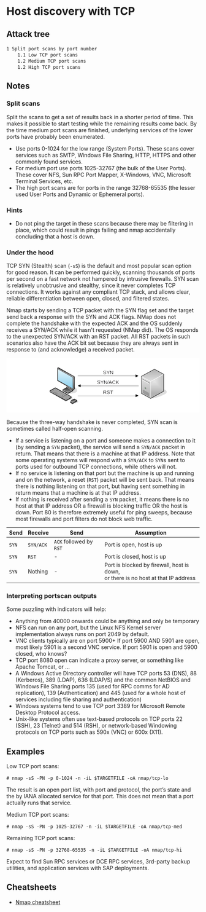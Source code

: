 # Host discovery with TCP

## Attack tree

```text
1 Split port scans by port number
    1.1 Low TCP port scans
    1.2 Medium TCP port scans
    1.2 High TCP port scans
```

## Notes

### Split scans

Split the scans to get a set of results back in a shorter period of time. This makes it possible to start testing while 
the remaining results come back. By the time medium port scans are finished, underlying services of the lower ports 
have probably been enumerated.
* Use ports 0-1024 for the low range (System Ports). These scans cover services such as SMTP, Windows File Sharing, HTTP, HTTPS and other commonly found services.
* For medium port use ports 1025-32767 (the bulk of the User Ports). These cover NFS, Sun RPC Port Mapper, X-Windows, VNC, Microsoft Terminal Services, etc.
* The high port scans are for ports in the range 32768-65535 (the lesser used User Ports and Dynamic or Ephemeral ports).

### Hints

* Do not ping the target in these scans because there may be filtering in place, which could result in pings failing 
and nmap accidentally concluding that a host is down.

### Under the hood

TCP SYN (Stealth) scan (`-sS`) is the default and most popular scan option for good reason. It can be performed quickly, 
scanning thousands of ports per second on a fast network not hampered by intrusive firewalls. SYN scan is relatively 
unobtrusive and stealthy, since it never completes TCP connections. It works against any compliant TCP stack, and 
allows clear, reliable differentiation between open, closed, and filtered states.

Nmap starts by sending a TCP packet with the SYN flag set and the target send back a response with the SYN and ACK 
flags. NMap does not complete the handshake with the expected ACK and the OS suddenly receives a SYN/ACK while it 
hasn't requested (NMap did). The OS responds to the unexpected SYN/ACK with an RST packet. All RST packets in such 
scenarios also have the ACK bit set because they are always sent in response to (and acknowledge) a received packet.

![syn-scan](../../_static/images/syn-scan.png)

Because the three-way handshake is never completed, SYN scan is sometimes called half-open scanning.

* If a service is listening on a port and someone makes a connection to it (by sending a `SYN` packet), the service will send a `SYN/ACK` packet in return. That means that there is a machine at that IP address. Note that some operating systems will respond with a `SYN/ACK` to `SYN`s sent to ports used for outbound TCP connections, while others will not.
* If no service is listening on that port but the machine is up and running and on the network, a reset (`RST`) packet will be sent back. That means there is nothing listening on that port, but having sent something in return means that a machine is at that IP address.
* If nothing is received after sending a `SYN` packet, it means there is no host at that IP address OR a firewall is blocking traffic OR the host is down. Port 80 is therefore extremely useful for ping sweeps, because most firewalls and port filters do not block web traffic.

| Send  | Receive   | Send                    | Assumption                                                                                |
|-------|-----------|-------------------------|-------------------------------------------------------------------------------------------| 
| `SYN` | `SYN/ACK` | `ACK` followed by `RST` | Port is open, host is up                                                                  |
| `SYN` | `RST`     | -                       | Port is closed, host is up                                                                |
| `SYN` | Nothing   | -                       | Port is blocked by firewall, host is down, <br/>or there is no host at that IP address    |

### Interpreting portscan outputs

Some puzzling with indicators will help:

* Anything from 40000 onwards could be anything and only be temporary
* NFS can run on any port, but the Linux NFS Kernel server implementation always runs on port 2049 by default. 
* VNC clients typically are on port 5900+ If port 5900 AND 5901 are open, most likely 5901 is a second VNC service. If port 5901 is open and 5900 closed, who knows?
* TCP port 8080 open can indicate a proxy server, or something like Apache Tomcat, or ...
* A Windows Active Directory controller will have TCP ports 53 (DNS), 88 (Kerberos), 389 (LDAP), 636 (LDAP/S) and the common NetBIOS and Windows File Sharing ports 135 (used for RPC comms for AD replication), 139 (Authentication) and 445 (used for a whole host of services including file sharing and authentication)
* Windows systems tend to use TCP port 3389 for Microsoft Remote Desktop Protocol access.
* Unix-like systems often use text-based protocols on TCP ports 22 (SSH), 23 (Telnet) and 514 (RSH), or network-based Windowing protocols on TCP ports such as 590x (VNC) or 600x (X11).

## Examples

Low TCP port scans:
```text
# nmap -sS -PN -p 0-1024 -n -iL $TARGETFILE -oA nmap/tcp-lo
```

The result is an open port list, with port and protocol, the port’s state and the by IANA allocated service for that port. This does not mean that a port actually runs that service.

Medium TCP port scans:

```text
# nmap -sS -PN -p 1025-32767 -n -iL $TARGETFILE -oA nmap/tcp-med
```

Remaining TCP port scans:
```text
# nmap -sS -PN -p 32768-65535 -n -iL $TARGETFILE -oA nmap/tcp-hi
```

Expect to find Sun RPC services or DCE RPC services, 3rd-party backup utilities, and application services with SAP 
deployments.

## Cheatsheets

* [Nmap cheatsheet](cheatsheets:docs/scanning/Nmap-cheatsheet)